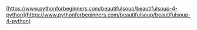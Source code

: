 [https://www.pythonforbeginners.com/beautifulsoup/beautifulsoup-4-python](https://www.pythonforbeginners.com/beautifulsoup/beautifulsoup-4-python)
